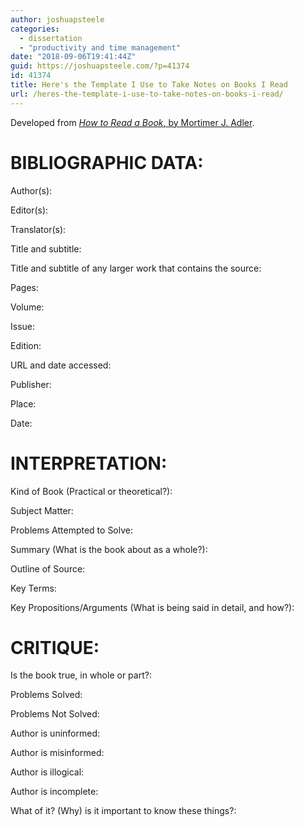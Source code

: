 ```yaml
---
author: joshuapsteele
categories:
  - dissertation
  - "productivity and time management"
date: "2018-09-06T19:41:44Z"
guid: https://joshuapsteele.com/?p=41374
id: 41374
title: Here's the Template I Use to Take Notes on Books I Read
url: /heres-the-template-i-use-to-take-notes-on-books-i-read/
---
```


Developed from [*How to Read a Book*, by Mortimer J. Adler](https://amzn.to/2M5AHsy).

# BIBLIOGRAPHIC DATA:

Author(s):

Editor(s):

Translator(s):

Title and subtitle:

Title and subtitle of any larger work that contains the source:

Pages:

Volume:

Issue:

Edition:

URL and date accessed:

Publisher:

Place:

Date:

# INTERPRETATION:

Kind of Book (Practical or theoretical?):

Subject Matter:

Problems Attempted to Solve:

Summary (What is the book about as a whole?):

Outline of Source:

Key Terms:

Key Propositions/Arguments (What is being said in detail, and how?):

# CRITIQUE:

Is the book true, in whole or part?:

Problems Solved:

Problems Not Solved:

Author is uninformed:

Author is misinformed:

Author is illogical:

Author is incomplete:

What of it? (Why) is it important to know these things?: